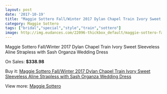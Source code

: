 ```yaml
---
layout: post
date: '2017-10-19'
title: "Maggie Sottero Fall/Winter 2017 Dylan Chapel Train Ivory Sweet Sleeveless Aline Strapless with Sash Organza Wedding Dress"
category: Maggie Sottero
tags: ["bridal","special","style","train","sottero"]
image: http://img.eudances.com/22096-thickbox_default/maggie-sottero-fall-winter-2017-dylan-chapel-train-ivory-sweet-sleeveless-aline-strapless-with-sash-organza-wedding-dress.jpg
---
```

Maggie Sottero Fall/Winter 2017 Dylan Chapel Train Ivory Sweet Sleeveless Aline Strapless with Sash Organza Wedding Dress

On Sales: **$338.98**
<a href="https://www.eudances.com/en/maggie-sottero/7073-maggie-sottero-fall-winter-2017-dylan-chapel-train-ivory-sweet-sleeveless-aline-strapless-with-sash-organza-wedding-dress.html"><amp-img layout="responsive" width="600" height="600" src="//img.eudances.com/22096-thickbox_default/maggie-sottero-fall-winter-2017-dylan-chapel-train-ivory-sweet-sleeveless-aline-strapless-with-sash-organza-wedding-dress.jpg" alt="Maggie Sottero Fall/Winter 2017 Dylan Chapel Train Ivory Sweet Sleeveless Aline Strapless with Sash Organza Wedding Dress 0" /></a>
<a href="https://www.eudances.com/en/maggie-sottero/7073-maggie-sottero-fall-winter-2017-dylan-chapel-train-ivory-sweet-sleeveless-aline-strapless-with-sash-organza-wedding-dress.html"><amp-img layout="responsive" width="600" height="600" src="//img.eudances.com/22101-thickbox_default/maggie-sottero-fall-winter-2017-dylan-chapel-train-ivory-sweet-sleeveless-aline-strapless-with-sash-organza-wedding-dress.jpg" alt="Maggie Sottero Fall/Winter 2017 Dylan Chapel Train Ivory Sweet Sleeveless Aline Strapless with Sash Organza Wedding Dress 1" /></a>
<a href="https://www.eudances.com/en/maggie-sottero/7073-maggie-sottero-fall-winter-2017-dylan-chapel-train-ivory-sweet-sleeveless-aline-strapless-with-sash-organza-wedding-dress.html"><amp-img layout="responsive" width="600" height="600" src="//img.eudances.com/22100-thickbox_default/maggie-sottero-fall-winter-2017-dylan-chapel-train-ivory-sweet-sleeveless-aline-strapless-with-sash-organza-wedding-dress.jpg" alt="Maggie Sottero Fall/Winter 2017 Dylan Chapel Train Ivory Sweet Sleeveless Aline Strapless with Sash Organza Wedding Dress 2" /></a>
<a href="https://www.eudances.com/en/maggie-sottero/7073-maggie-sottero-fall-winter-2017-dylan-chapel-train-ivory-sweet-sleeveless-aline-strapless-with-sash-organza-wedding-dress.html"><amp-img layout="responsive" width="600" height="600" src="//img.eudances.com/22099-thickbox_default/maggie-sottero-fall-winter-2017-dylan-chapel-train-ivory-sweet-sleeveless-aline-strapless-with-sash-organza-wedding-dress.jpg" alt="Maggie Sottero Fall/Winter 2017 Dylan Chapel Train Ivory Sweet Sleeveless Aline Strapless with Sash Organza Wedding Dress 3" /></a>
<a href="https://www.eudances.com/en/maggie-sottero/7073-maggie-sottero-fall-winter-2017-dylan-chapel-train-ivory-sweet-sleeveless-aline-strapless-with-sash-organza-wedding-dress.html"><amp-img layout="responsive" width="600" height="600" src="//img.eudances.com/22098-thickbox_default/maggie-sottero-fall-winter-2017-dylan-chapel-train-ivory-sweet-sleeveless-aline-strapless-with-sash-organza-wedding-dress.jpg" alt="Maggie Sottero Fall/Winter 2017 Dylan Chapel Train Ivory Sweet Sleeveless Aline Strapless with Sash Organza Wedding Dress 4" /></a>
<a href="https://www.eudances.com/en/maggie-sottero/7073-maggie-sottero-fall-winter-2017-dylan-chapel-train-ivory-sweet-sleeveless-aline-strapless-with-sash-organza-wedding-dress.html"><amp-img layout="responsive" width="600" height="600" src="//img.eudances.com/22097-thickbox_default/maggie-sottero-fall-winter-2017-dylan-chapel-train-ivory-sweet-sleeveless-aline-strapless-with-sash-organza-wedding-dress.jpg" alt="Maggie Sottero Fall/Winter 2017 Dylan Chapel Train Ivory Sweet Sleeveless Aline Strapless with Sash Organza Wedding Dress 5" /></a>

Buy it: [Maggie Sottero Fall/Winter 2017 Dylan Chapel Train Ivory Sweet Sleeveless Aline Strapless with Sash Organza Wedding Dress](https://www.eudances.com/en/maggie-sottero/7073-maggie-sottero-fall-winter-2017-dylan-chapel-train-ivory-sweet-sleeveless-aline-strapless-with-sash-organza-wedding-dress.html "Maggie Sottero Fall/Winter 2017 Dylan Chapel Train Ivory Sweet Sleeveless Aline Strapless with Sash Organza Wedding Dress")

View more: [Maggie Sottero](https://www.eudances.com/en/107-maggie-sottero "Maggie Sottero")